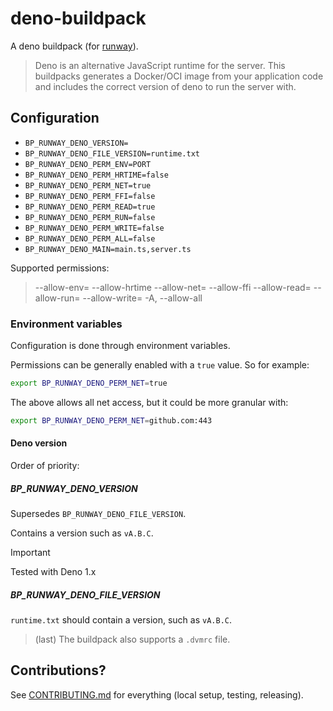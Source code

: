 # deno-buildpack

A deno buildpack (for [runway](https://runway.planetary-quantum.com/)).

> Deno is an alternative JavaScript runtime for the server. This buildpacks generates a Docker/OCI image from your application code and includes the correct version of deno to run the server with.

## Configuration

- `BP_RUNWAY_DENO_VERSION=`
- `BP_RUNWAY_DENO_FILE_VERSION=runtime.txt`
- `BP_RUNWAY_DENO_PERM_ENV=PORT`
- `BP_RUNWAY_DENO_PERM_HRTIME=false`
- `BP_RUNWAY_DENO_PERM_NET=true`
- `BP_RUNWAY_DENO_PERM_FFI=false`
- `BP_RUNWAY_DENO_PERM_READ=true`
- `BP_RUNWAY_DENO_PERM_RUN=false`
- `BP_RUNWAY_DENO_PERM_WRITE=false`
- `BP_RUNWAY_DENO_PERM_ALL=false`
- `BP_RUNWAY_DENO_MAIN=main.ts,server.ts`

Supported permissions:

> --allow-env=<allow-env>
> --allow-hrtime
> --allow-net=<allow-net>
> --allow-ffi
> --allow-read=<allow-read>
> --allow-run=<allow-run>
> --allow-write=<allow-write>
> -A, --allow-all

### Environment variables

Configuration is done through environment variables.

Permissions can be generally enabled with a `true` value. So for example:

```sh
export BP_RUNWAY_DENO_PERM_NET=true
```

The above allows all net access, but it could be more granular with:

```sh
export BP_RUNWAY_DENO_PERM_NET=github.com:443
```

#### Deno version

Order of priority:

##### BP_RUNWAY_DENO_VERSION

Supersedes `BP_RUNWAY_DENO_FILE_VERSION`.

Contains a version such as `vA.B.C`.

> [!IMPORTANT]
> Tested with Deno 1.x

##### BP_RUNWAY_DENO_FILE_VERSION

`runtime.txt` should contain a version, such as `vA.B.C`.

> (last) The buildpack also supports a `.dvmrc` file.

## Contributions?

See [CONTRIBUTING.md](CONTRIBUTING.md) for everything (local setup, testing, releasing).
